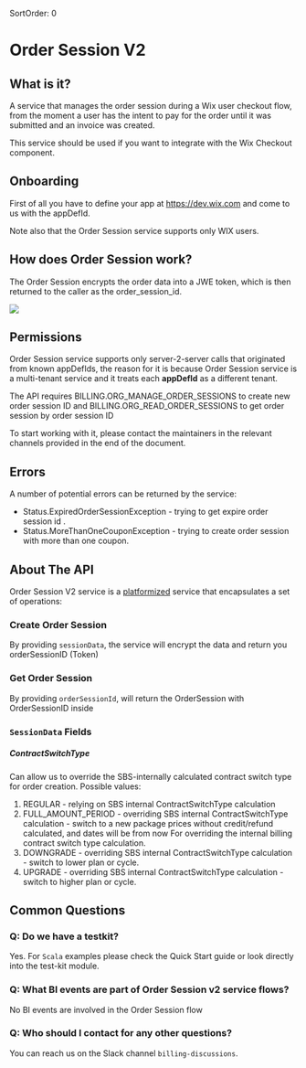 SortOrder: 0
# Order Session V2

## What is it?

A service that manages the order session during a Wix user checkout flow, from the moment a user has the intent to pay for the order until it was submitted and an invoice was created.

This service should be used if you want to integrate with the Wix Checkout component.

## Onboarding
First of all you have to define your app at https://dev.wix.com and come to us with the appDefId.

Note also that the Order Session service supports only WIX users.

## How does Order Session work?
The Order Session encrypts the order data into a JWE token, which is then returned to the caller as the order_session_id. 


![](https://s3.amazonaws.com/wixplorer-readme-images/order-session%2FOrderSessionsV2Flow.png)

## Permissions

Order Session service supports only server-2-server calls that originated from known appDefIds,
the reason for it is because Order Session service is a multi-tenant service and it treats each **appDefId** as a different tenant. 

The API requires BILLING.ORG_MANAGE_ORDER_SESSIONS to create new order session ID
 and BILLING.ORG_READ_ORDER_SESSIONS to get order session by order session ID 

To start working with it, please contact the maintainers in the relevant channels provided in the end of the document. 

## Errors
A number of potential errors can be returned by the service:
*   Status.ExpiredOrderSessionException - trying to get expire order session id .
*   Status.MoreThanOneCouponException - trying to create order session with more than one coupon.

## About The API

Order Session V2 service is a <a href="https://github.com/wix-private/platformization-guidelines"> platformized</a> service that encapsulates a set of operations:
  
### Create Order Session

By providing `sessionData`, the service will encrypt the data and return you orderSessionID (Token)

### Get Order Session

By providing `orderSessionId`, will return the OrderSession with OrderSessionID inside

### `SessionData` Fields
##### ContractSwitchType
Can allow us to override the SBS-internally calculated contract switch type for order creation.
Possible values:
1. REGULAR - relying on SBS internal ContractSwitchType calculation
2. FULL_AMOUNT_PERIOD - overriding SBS internal ContractSwitchType calculation - switch to a new package prices without credit/refund calculated, and dates will be from now
For overriding the internal billing contract switch type calculation.
3. DOWNGRADE - overriding SBS internal ContractSwitchType calculation - switch to lower plan or cycle.
4. UPGRADE - overriding SBS internal ContractSwitchType calculation - switch to higher plan or cycle.

## Common Questions

### Q: Do we have a testkit?

Yes. For `Scala` examples please check the Quick Start guide or look directly into the test-kit module.

### Q: What BI events are part of Order Session v2 service flows?

No BI events are involved in the Order Session flow

### Q: Who should I contact for any other questions?

You can reach us on the Slack channel `billing-discussions`.
